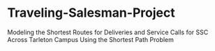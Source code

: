 # Traveling-Salesman-Project
Modeling the Shortest Routes for Deliveries and Service Calls for SSC Across Tarleton Campus Using the Shortest Path Problem
